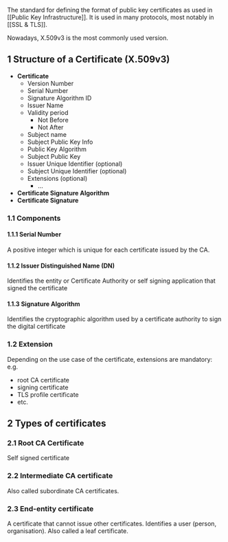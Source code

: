 The standard for defining the format of public key certificates as used in [[Public Key Infrastructure]]. It is used in many protocols, most notably in [[SSL & TLS]].

Nowadays, X.509v3 is the most commonly used version.

## 1 Structure of a Certificate (X.509v3)
- **Certificate**
	- Version Number
	- Serial Number
	- Signature Algorithm ID
	- Issuer Name
	- Validity period
		- Not Before
		- Not After
	- Subject name
	- Subject Public Key Info
	- Public Key Algorithm
	- Subject Public Key
	- Issuer Unique Identifier (optional)
	- Subject Unique Identifier (optional)
	- Extensions (optional)
		- …
- **Certificate Signature Algorithm**
- **Certificate Signature**

### 1.1 Components
#### 1.1.1 Serial Number
A positive integer which is unique for each certificate issued by the CA.

#### 1.1.2 Issuer Distinguished Name (DN)
Identifies the entity or Certificate Authority or self signing application that signed the certificate

#### 1.1.3 Signature Algorithm
Identifies the cryptographic algorithm used by a certificate authority to sign the digital certificate

### 1.2 Extension
Depending on the use case of the certificate, extensions are mandatory: e.g.
- root CA certificate
- signing certificate
- TLS profile certificate
- etc.

## 2 Types of certificates
### 2.1 Root CA Certificate
Self signed certificate

### 2.2 Intermediate CA certificate
Also called subordinate CA certificates.

### 2.3 End-entity certificate
A certificate that cannot issue other certificates. Identifies a user (person, organisation). Also called a leaf certificate.
